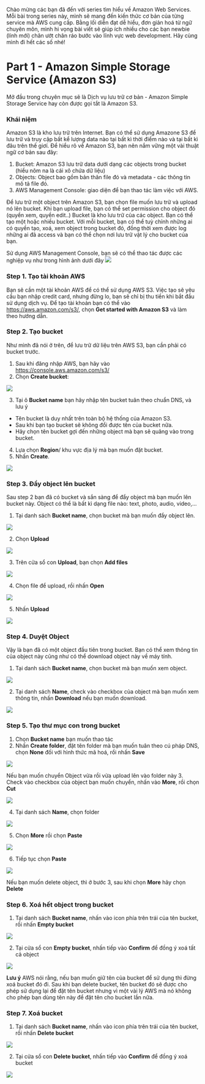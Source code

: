 Chào mừng các bạn đã đến với series tìm hiểu về Amazon Web Services.
Mỗi bài trong series này, mình sẽ mang đến kiến thức cơ bản của từng service mà AWS cung cấp.
Bằng lối diễn đạt dễ hiểu, đơn giản hoá từ ngữ chuyên môn, mình hi vọng bài viết sẽ giúp ích nhiều cho các bạn newbie (lính mới) chân ướt chân ráo bước vào lĩnh vực web development.
Hãy cùng mình đi hết các số nhé!

# Part 1 - Amazon Simple Storage Service (Amazon S3)
Mở đầu trong chuyên mục sẽ là Dịch vụ lưu trữ cơ bản - Amazon Simple Storage Service hay còn được gọi tắt là Amazon S3.

### Khái niệm
Amazon S3 là kho lưu trữ trên Internet. 
Bạn có thể sử dụng Amazone S3 để lưu trữ và truy cập bất kể lượng data nào tại bất kì thời điểm nào và tại bất kì đâu trên thế giơí.
Để hiểu rõ về Amazon S3, bạn nên nắm vững một vài thuật ngữ cơ bản sau đây:
1. Bucket: Amazon S3 lưu trữ data dưới dạng các objects trong bucket (hiểu nôm na là cái xô chứa dữ liệu)
2. Objects: Object bao gồm bản thân file đó và metadata - các thông tin mô tả file đó. 
3. AWS Management Console: giao diện để bạn thao tác làm việc với AWS.

Để lưu trữ một object trên Amazon S3, bạn chọn file muốn lưu trữ và upload nó lên bucket. Khi bạn upload file, bạn có thể set permission cho object đó (quyền xem, quyền edit..)
Bucket là kho lưu trữ của các object. Bạn có thể tạo một hoặc nhiều bucket. Với mỗi bucket, bạn có thể tuỳ chỉnh những ai có quyền tạo, xoá, xem object trong bucket đó, đồng thời xem được log những ai đã access và bạn có thể chọn nơi lưu trữ vật lý cho bucket của bạn.

Sử dụng AWS Management Console, bạn sẽ có thể thao tác được các nghiệp vụ như trong hình ảnh dưới đây
![](https://images.viblo.asia/d6daa1cb-d734-4b49-957d-f6dbb5f21f2c.png)

### Step 1. Tạo tài khoản AWS
Bạn sẽ cần một tài khoản AWS để có thể sử dụng AWS S3. 
Việc tạo sẽ yêu cầu bạn nhập credit card, nhưng đừng lo, bạn sẽ chỉ bị thu tiền khi bắt đầu sử dụng dịch vụ.
Để tạo tài khoản bạn có thể vào https://aws.amazon.com/s3/, chọn **Get started with Amazon S3** và làm theo hướng dẫn.

### Step 2. Tạo bucket
Như mình đã nói ở trên, để lưu trữ dữ liệu trên AWS S3, bạn cần phải có bucket trước.
1. Sau khi đăng nhập AWS, bạn hãy vào https://console.aws.amazon.com/s3/
2. Chọn **Create bucket**: 

![](https://docs.aws.amazon.com/AmazonS3/latest/gsg/images/create-bucket.png)

3. Tại ô **Bucket name** bạn hãy nhập tên bucket tuân theo chuẩn DNS, và lưu ý
* Tên bucket là duy nhất trên toàn bộ hệ thống của Amazon S3.
* Sau khi bạn tạo bucket sẽ không đổi được tên của bucket nữa.
* Hãy chọn tên bucket gợi đến những object mà bạn sẽ quăng vào trong bucket.
4. Lựa chọn **Region**/ khu vực địa lý mà bạn muốn đặt bucket.
5. Nhấn **Create**.

![](https://docs.aws.amazon.com/AmazonS3/latest/gsg/images/gsg-create-bucket-name-region.png)

### Step 3. Đẩy object lên bucket
Sau step 2 bạn đã có bucket và sắn sàng để đẩy object mà bạn muốn lên bucket này. Object có thể là bất kì dạng file nào: text, photo, audio, video,... 
1. Tại danh sách **Bucket name**, chọn bucket mà bạn muốn đẩy object lên.

![](https://docs.aws.amazon.com/AmazonS3/latest/gsg/images/choose-bucket-name.png)

2. Chọn **Upload**

![](https://docs.aws.amazon.com/AmazonS3/latest/gsg/images/choose-upload.png)

3. Trên cửa sổ con **Upload**, bạn chọn **Add files**

![](https://docs.aws.amazon.com/AmazonS3/latest/gsg/images/upload-add-files.png)

4. Chọn file để upload, rồi nhấn **Open**

![](https://docs.aws.amazon.com/AmazonS3/latest/gsg/images/upload-select-files.png)

5. Nhấn **Upload**

![](https://docs.aws.amazon.com/AmazonS3/latest/gsg/images/upload-display-files.png)

### Step 4. Duyệt Object
Vậy là bạn đã có một object đầu tiên trong bucket. Bạn có thể xem thông tin của object này cũng như có thể download object này về máy tính.
1. Tại danh sách **Bucket name**, chọn bucket mà bạn muốn xem object.

![](https://docs.aws.amazon.com/AmazonS3/latest/gsg/images/choose-bucket-name.png)

2. Tại danh sách **Name**, check vào checkbox của object mà bạn muốn xem thông tin, nhấn **Download** nếu bạn muốn download.

![](https://docs.aws.amazon.com/AmazonS3/latest/gsg/images/download-select-box.png)

### Step 5. Tạo thư mục con trong bucket
1. Chọn **Bucket name** bạn muốn thao tác
2. Nhấn **Create folder**, đặt tên folder mà bạn muốn tuân theo cú pháp DNS, chọn **None** đối với hình thức mã hoá, rồi nhấn **Save**

![](https://docs.aws.amazon.com/AmazonS3/latest/gsg/images/type-folder-name.png)

Nếu bạn muốn chuyển Object vừa rồi vừa upload lên vào folder này
3. Check vào checkbox của object bạn muốn chuyển, nhấn vào **More**, rồi chọn **Cut**

![](https://docs.aws.amazon.com/AmazonS3/latest/gsg/images/objects-copy.png)

4. Tại danh sách **Name**, chọn folder

![](https://docs.aws.amazon.com/AmazonS3/latest/gsg/images/objects-copy.png)

5. Chọn **More** rồi chọn **Paste**

![](https://docs.aws.amazon.com/AmazonS3/latest/gsg/images/more-menu-paste.png)

6. Tiếp tục chọn **Paste**

![](https://docs.aws.amazon.com/AmazonS3/latest/gsg/images/copy-and-paste.png)

Nếu bạn muốn delete object, thì ở bước 3, sau khi chọn **More** hãy chọn **Delete**

### Step 6. Xoá hết object trong bucket
1. Tại danh sách **Bucket name**, nhấn vào icon phía trên trái của tên bucket, rồi nhấn **Empty bucket**

![](https://docs.aws.amazon.com/AmazonS3/latest/gsg/images/choose-empty-bucket.png)

2. Tại cửa sổ con **Empty bucket**, nhấn tiếp vào **Confirm** để đồng ý xoá tất cả object 

![](https://docs.aws.amazon.com/AmazonS3/latest/gsg/images/empty-bucket-confirm.png)

**Lưu ý**
AWS nói rằng, nếu bạn muốn giữ tên của bucket để sử dụng thì đừng xoá bucket đó đi. 
Sau khi bạn delete bucket, tên bucket đó sẽ được cho phép sử dụng lại để đặt tên bucket nhưng vì một vài lý AWS mà nó không cho phép bạn dùng tên này để đặt tên cho bucket lần nữa.

### Step 7. Xoá bucket

1. Tại danh sách **Bucket name**, nhấn vào icon phía trên trái của tên bucket, rồi nhấn **Delete bucket**

![](https://docs.aws.amazon.com/AmazonS3/latest/gsg/images/choose-delete-bucket.png)

2. Tại cửa sổ con **Delete bucket**, nhấn tiếp vào **Confirm** để đồng ý xoá bucket 

![](https://docs.aws.amazon.com/AmazonS3/latest/gsg/images/delete-bucket-confirm.png)